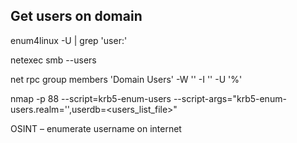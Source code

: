 ## Get users on domain 

enum4linux -U <dc-ip> | grep 'user:'

netexec smb <ip> --users

net rpc group members 'Domain Users' -W '<domain>' -I '<ip>' -U '%'

nmap -p 88 --script=krb5-enum-users --script-args="krb5-enum-users.realm='<domain>',userdb=<users_list_file>" <ip>

OSINT – enumerate username on internet

